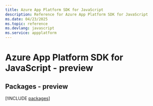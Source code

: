 ```yaml
---
title: Azure App Platform SDK for JavaScript
description: Reference for Azure App Platform SDK for JavaScript
ms.date: 04/23/2025
ms.topic: reference
ms.devlang: javascript
ms.service: appplatform
---
```

# Azure App Platform SDK for JavaScript - preview
## Packages - preview
[!INCLUDE [packages](app-platform-index.md)]